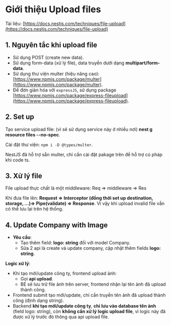 # Giới thiệu Upload files

Tài liệu: [https://docs.nestjs.com/techniques/file-upload](https://docs.nestjs.com/techniques/file-upload)

## 1. Nguyên tắc khi upload file

- Sử dụng POST (create new data).
- Sử dụng form-data (xử lý file), data truyền dưới dạng **multipart/form-data**.
- Sử dụng thư viện multer (hiệu năng cao): [https://www.npmjs.com/package/multer](https://www.npmjs.com/package/multer).
- Để đơn giản hóa với `expressJS`, sử dụng package [https://www.npmjs.com/package/express-fileupload](https://www.npmjs.com/package/express-fileupload).

## 2. Set up

Tạo service upload file: (vì sẽ sử dụng service này ở nhiều nơi) **nest g resource files --no-spec**.

Cài đặt thư viện: `npm i -D @types/multer`.

NestJS đã hỗ trợ sẵn multer, chỉ cần cài đặt pakage trên để hỗ trợ cú pháp khi code ts.

## 3. Xử lý file

File upload thực chất là một middleware: Req $\Rightarrow$ middleware $\Rightarrow$ Res

Khi đưa file lên: **Request $\Rightarrow$ Interceptor (đồng thời set up destination, storage, ...)$\Rightarrow$ Pipe(validate) $\Rightarrow$ Response**. Vì vậy khi upload invalid file vẫn có thể lưu lại trên hệ thống.

## 4. Update Company with Image

- **Yêu cầu**:
  - Tạo thêm field: **logo: string** đối với model Company.
  - Sửa 2 api là create và update company, cập nhật thêm fields **logo: string**.

**Logic xử lý**:

- Khi tạo mới/update công ty, frontend upload ảnh:
  - Gọi **api upload**.
  - BE sẽ lưu trữ file ảnh trên server, frontend nhận lại tên ảnh đã upload thành công.
- Frontend submit tạo mới/update, chỉ cần truyền tên ảnh đã upload thành công (định dạng string).
- Backend **khi tạo mới/update công ty**, **chỉ lưu vào database tên ảnh** (field logo: string), còn **không cần xử lý logic upload file**, vì logic này đã được xử lý trước đó thông qua api upload file.
